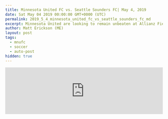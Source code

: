 ```yaml
---
title: Minnesota United FC vs. Seattle Sounders FC| May 4, 2019
date: Sat May 04 2019 00:00:00 GMT+0000 (UTC)
permalink: 2019_5_4_minnesota_united_fc_vs_seattle_sounders_fc_md
excerpt: Minnesota United are looking to remain unbeaten at Allianz Field and win for a second straight time in their new building when they host the Seattle Sounders Saturday night in this Week 10 match-up of the 2019 MLS Regular Season.
author: Matt Erickson (ME)
layout: post
tags:
  - mnufc
  - soccer
  - auto-post
hidden: true
---
```

<div class='soccer-video-wrapper'>
    <iframe class='soccer-video' width='100%' height='auto' frameborder='0' allowfullscreen src="https://www.mnufc.com/iframe-video?brightcove_id=6033036676001&brightcove_player_id=default&brightcove_account_id=5534894110001"></iframe>
  </div>
